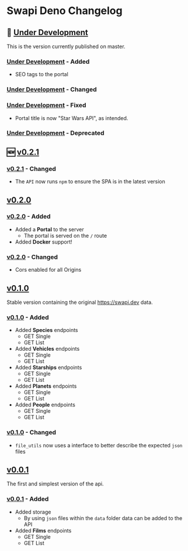 # Swapi Deno Changelog

## 🔧 [Under Development]

This is the version currently published on master.

### [Under Development] - Added

+ SEO tags to the portal

### [Under Development] - Changed

### [Under Development] - Fixed

+ Portal title is now "Star Wars API", as intended.

### [Under Development] - Deprecated

## 🆕 [v0.2.1]

### [v0.2.1] - Changed

+ The `API` now runs `npm` to ensure the SPA is in the latest version

## [v0.2.0]

### [v0.2.0] - Added

+ Added a **Portal** to the server
  + The portal is served on the `/` route
+ Added **Docker** support!

### [v0.2.0] - Changed

+ Cors enabled for all Origins

## [v0.1.0]

Stable version containing the original https://swapi.dev data.

### [v0.1.0] - Added

+ Added **Species** endpoints
  + GET Single
  + GET List
+ Added **Vehicles** endpoints
  + GET Single
  + GET List
+ Added **Starships** endpoints
  + GET Single
  + GET List
+ Added **Planets** endpoints
  + GET Single
  + GET List
+ Added **People** endpoints
  + GET Single
  + GET List

### [v0.1.0] - Changed

+ `file_utils` now uses a interface to better describe the expected `json` files

## [v0.0.1]

The first and simplest version of the api.

### [v0.0.1] - Added

+ Added storage
  + By using `json` files within the `data` folder data can be added to the API
+ Added **Films** endpoints
  + GET Single
  + GET List

<!-- Links to Tags -->
[Under Development]:https://github.com/rodolphocastro/deno-swapi/tree/master
[v0.2.1]:https://github.com/rodolphocastro/deno-swapi/tree/v0.2.1
[v0.2.0]:https://github.com/rodolphocastro/deno-swapi/tree/v0.2.0
[v0.1.0]:https://github.com/rodolphocastro/deno-swapi/tree/v0.1.0
[v0.0.1]:https://github.com/rodolphocastro/deno-swapi/tree/v0.0.1

